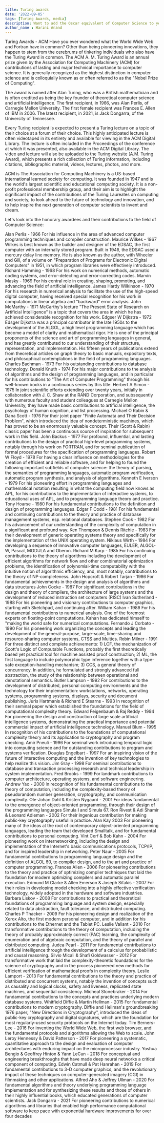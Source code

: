 ```yaml
---
title: Turing awards
date: '2022-09-05'
tags: [Turing Awards, media]
description: Want to add the Oscar equivalent of Computer Science to your vision board and hopefully, to your portfolio one day? Read on to know all about it.
author_name : Harini Anand
---
```

Turing Awards - ACM 
Have you ever wondered what the World Wide Web and Fortran have in common? Other than being pioneering innovations, they happen to stem from the cerebrums of tinkering individuals who also have the Turing Award in common. The ACM A. M. Turing Award is an annual prize given by the Association for Computing Machinery (ACM) for contributions of lasting and major technical importance to computer science. It is generally recognized as the highest distinction in computer science and is colloquially known as or often referred to as the "Nobel Prize of Computing". 
 
The award is named after Alan Turing, who was a British mathematician and is often credited as being the key founder of theoretical computer science and artificial intelligence. The first recipient, in 1966, was Alan Perlis, of Carnegie Mellon University. The first female recipient was Frances E. Allen of IBM in 2006. The latest recipient, in 2021, is Jack Dongarra, of the University of Tennessee.
 
Every Turing recipient is expected to present a Turing lecture on a topic of their choice at a forum of their choice. This highly anticipated lecture is often videotaped in its entirety and available for viewing in the ACM Digital Library. The lecture is often included in the Proceedings of the conference at which it was presented, also available in the ACM Digital Library. The video and lecture will also be uploaded to the Turing website (A.M. Turing Award), which presents a rich collection of Turing information, including citations, bibliographic material, videos, lectures, photos, and more.
 
ACM is The Association for Computing Machinery is a US-based international learned society for computing. It was founded in 1947 and is the world's largest scientific and educational computing society. It is a non-profit professional membership group, and their aim is to highlight the significant impact of the contributions of the Turing Laureates on computing and society, to look ahead to the future of technology and innovation, and to help inspire the next generation of computer scientists to invent and dream. 
 
Let's look into the honorary awardees and their contributions to the field of Computer Science:

Alan Perlis - 1966
For his influence in the area of advanced computer programming techniques and compiler construction.
Maurice Wilkes - 1967
Wilkes is best known as the builder and designer of the EDSAC, the first computer with an internally stored program. Built in 1949, the EDSAC used a mercury delay line memory. He is also known as the author, with Wheeler and Gill, of a volume on "Preparation of Programs for Electronic Digital Computers" in 1951, in which program libraries were effectively introduced.
Richard Hamming - 1968
For his work on numerical methods, automatic coding systems, and error-detecting and error-correcting codes.
Marvin Masky - 1969
For his central role in creating, shaping, promoting, and advancing the field of artificial intelligence.
James Hardy Wilkinson - 1970
For his research in numerical analysis to facilitate the use of the high-speed digital computer, having received special recognition for his work in computations in linear algebra and "backward" error analysis.
John McMarthy - 1971
McCarthy's lecture "The Present State of Research on Artificial Intelligence" is a topic that covers the area in which he has achieved considerable recognition for his work.
Edgser W Dijkstra - 1972
Edsger Dijkstra was a principal contributor in the late 1950s to the development of the ALGOL, a high level programming language which has become a model of clarity and mathematical rigor. He is one of the principal proponents of the science and art of programming languages in general, and has greatly contributed to our understanding of their structure, representation, and implementation. His fifteen years of publications extend from theoretical articles on graph theory to basic manuals, expository texts, and philosophical contemplations in the field of programming languages.
Charles Bachman - 1973
For his outstanding contributions to database technology.
Donald Knuth - 1974
For his major contributions to the analysis of algorithms and the design of programming languages, and in particular for his contributions to "The Art of Computer Programming" through his well-known books in a continuous series by this title.
Herbert A Simon - 1975
In joint scientific efforts extending over twenty years, initially in collaboration with J. C. Shaw at the RAND Corporation, and subsequently with numerous faculty and student colleagues at Carnegie Mellon University, they have made basic contributions to artificial intelligence, the psychology of human cognition, and list processing.
Michael O Rabin & Dana Scott - 1976
For their joint paper "Finite Automata and Their Decision Problem", which introduced the idea of nondeterministic machines, which has proved to be an enormously valuable concept. Their (Scott & Rabin) classic paper has been a continuous source of inspiration for subsequent work in this field.
John Backus - 1977
For profound, influential, and lasting contributions to the design of practical high-level programming systems, notably through his work on FORTRAN, and for seminal publication of formal procedures for the specification of programming languages.
Robert W Floyd - 1978
For having a clear influence on methodologies for the creation of efficient and reliable software, and for helping to found the following important subfields of computer science: the theory of parsing, the semantics of programming languages, automatic program verification, automatic program synthesis, and analysis of algorithms.
Kenneth E Iverson - 1979
For his pioneering effort in programming languages and mathematical notation resulting in what the computing field now knows as APL, for his contributions to the implementation of interactive systems, to educational uses of APL, and to programming language theory and practice.
Tony Hoarse - 1980
For his fundamental contributions to the definition and design of programming languages.
Edgar F Codd - 1981
For his fundamental and continuing contributions to the theory and practice of database management systems, esp. relational databases.
Stephen Cook - 1982
For his advancement of our understanding of the complexity of computation in a significant and profound way.
Ken Thompson & Dennis Ritchie - 1983
For their development of generic operating systems theory and specifically for the implementation of the UNIX operating system.
Niklaus Wirth  - 1984
For developing a sequence of innovative computer languages, EULER, ALGOL-W, Pascal, MODULA and Oberon.
Richard M Karp - 1985
For his continuing contributions to the theory of algorithms including the development of efficient algorithms for network flow and other combinatorial optimization problems, the identification of polynomial-time computability with the intuitive notion of algorithmic efficiency, and, most notably, contributions to the theory of NP-completeness.
John Hopcroft &  Robert Tarjan - 1986
For fundamental achievements in the design and analysis of algorithms and data structures
John Cocke - 1987
For significant contributions in the design and theory of compilers, the architecture of large systems and the development of reduced instruction set computers (RISC)
Ivan Sutherland - 1988
For his pioneering and visionary contributions to computer graphics, starting with Sketchpad, and continuing after.
William Kahan - 1989
For his fundamental contributions to numerical analysis. One of the foremost experts on floating-point computations. Kahan has dedicated himself to "making the world safe for numerical computations.
Fernando J Corbato - 1990
For his pioneering work organizing the concepts and leading the development of the general-purpose, large-scale, time-sharing and resource-sharing computer systems, CTSS and Multics.
Robin Milner - 1991
For three distinct and complete achievements: 1) LCF, the mechanization of Scott's Logic of Computable Functions, probably the first theoretically based yet practical tool for machine assisted proof construction; 2) ML, the first language to include polymorphic type inference together with a type-safe exception-handling mechanism; 3) CCS, a general theory of concurrency. In addition, he formulated and strongly advanced full abstraction, the study of the relationship between operational and denotational semantics.
Butler Lampson - 1992
For contributions to the development of distributed, personal computing environments and the technology for their implementation: workstations, networks, operating systems, programming systems, displays, security and document publishing.
Juris Hartmanis & Richard E Stearns - 1993
In recognition of their seminal paper which established the foundations for the field of computational complexity theory.
Edward Feigenbaum & Raj Reddy - 1994
For pioneering the design and construction of large scale artificial intelligence systems, demonstrating the practical importance and potential commercial impact of artificial intelligence technology.
Manuel Blum - 1995
In recognition of his contributions to the foundations of computational complexity theory and its application to cryptography and program checking.
Amir Pneuli - 1996
For seminal work introducing temporal logic into computing science and for outstanding contributions to program and systems verification.
Douglas Engelbart - 1997
For an inspiring vision of the future of interactive computing and the invention of key technologies to help realize this vision.
Jim Gray - 1998
For seminal contributions to database and transaction processing research and technical leadership in system implementation.
Fred Brooks - 1999
For landmark contributions to computer architecture, operating systems, and software engineering.
Andrew Yao - 2000
In recognition of his fundamental contributions to the theory of computation, including the complexity-based theory of pseudorandom number generation, cryptography, and communication complexity.
Ole-Johan Dahl & Kristen Nygaard - 2001
For ideas fundamental to the emergence of object-oriented programming, through their design of the programming languages Simula I and Simula 67.
Ron Rivest & Adi Shamir & Leonard Adleman - 2002
For their ingenious contribution for making public-key cryptography useful in practice.
Alan Kay 2003
For pioneering many of the ideas at the root of contemporary object-oriented programming languages, leading the team that developed Smalltalk, and for fundamental contributions to personal computing.
Vint Cerf & Bob Kahn - 2004
For pioneering work on internetworking, including the design and implementation of the Internet's basic communications protocols, TCP/IP, and for inspired leadership in networking.
Peter Naur - 2005
For fundamental contributions to programming language design and the definition of 
ALGOL 60, to compiler design, and to the art and practice of computer programming.
Frances Allen - 2006
For pioneering contributions to the theory and practice of optimizing compiler techniques that laid the foundation for modern optimizing compilers and automatic parallel execution.
Edmund M Clarke & Allen Emerson & Joseph Sifakis - 2007
For their roles in developing model checking into a highly effective verification technology, widely adopted in the hardware and software industries.
Barbara Liskov - 2008
For contributions to practical and theoretical foundations of programming language and system design, especially related to data abstraction, fault tolerance, and distributed computing.
Charles P Thacker - 2009
For his pioneering design and realization of the Xerox Alto, the first modern personal computer, and in addition for his contributions to the Ethernet and the Tablet PC.
Leslie Valiant - 2010
For transformative contributions to the theory of computation, including the theory of probably approximately correct (PAC) learning, the complexity of enumeration and of algebraic computation, and the theory of parallel and distributed computing.
Judea Pearl - 2011
For fundamental contributions to artificial intelligence through the development of a calculus for probabilistic and causal reasoning.
Silvio Micali & Shafi Goldwasser - 2012
For transformative work that laid the complexity-theoretic foundations for the science of cryptography and in the process pioneered new methods for efficient verification of mathematical proofs in complexity theory.
Leslie Lamport - 2013
For fundamental contributions to the theory and practice of distributed and concurrent systems, notably the invention of concepts such as causality and logical clocks, safety and liveness, replicated state machines, and sequential consistency.
Micheal Stonebraker - 2014
For fundamental contributions to the concepts and practices underlying modern database systems.
Whitfield Diffie & Martin Hellman - 2015
For fundamental contributions to modern cryptography. Diffie and Hellman's groundbreaking 1976 paper, "New Directions in Cryptography", introduced the ideas of public-key cryptography and digital signatures, which are the foundation for most regularly-used security protocols on the Internet today.
Tim Berners-Lee - 2016
For inventing the World Wide Web, the first web browser, and the fundamental protocols and algorithms allowing the Web to scale.
John Leroy Hennessy & David Patterson - 2017
For pioneering a systematic, quantitative approach to the design and evaluation of computer architectures with enduring impact on the microprocessor industry.
Yoshua Bengio & Geoffrey Hinton & Yann LeCun - 2018
For conceptual and engineering breakthroughs that have made deep neural networks a critical component of computing.
Edwin Catmull & Pat Hanrahan - 2019
For fundamental contributions to 3-D computer graphics, and the revolutionary impact of these techniques on computer-generated imagery (CGI) in filmmaking and other applications.
Alfred Aho & Jeffrey Ullman - 2020
For fundamental algorithms and theory underlying programming language implementation and for synthesizing these results and those of others in their highly influential books, which educated generations of computer scientists.
Jack Dongarra - 2021
For pioneering contributions to numerical algorithms and libraries that enabled high performance computational software to keep pace with exponential hardware improvements for over four decades


